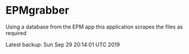 # EPMgrabber
Using a database from the EPM app this application scrapes the files as required


Latest backup: Sun Sep 29 20:14:01 UTC 2019
